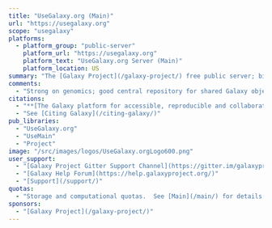 ```yaml
---
title: "UseGalaxy.org (Main)"
url: "https://usegalaxy.org"
scope: "usegalaxy"
platforms:
  - platform_group: "public-server"
    platform_url: "https://usegalaxy.org"
    platform_text: "UseGalaxy.org Server (Main)"
    platform_location: US
summary: "The [Galaxy Project](/galaxy-project/) free public server; biomedical research "
comments:
  - "Strong on genomics; good central repository for shared Galaxy objects.  See [Main](/main/) for more."
citations:
  - "**[The Galaxy platform for accessible, reproducible and collaborative biomedical analyses: 2018 update](https://doi.org/10.1093/nar/gky379)**, [Enis Afgan](/people/enis-afgan/), [Dannon Baker](/people/dannon-baker/), [Bérénice Batut](http://bebatut.fr/), [Marius van den Beek](http://www.ibps.upmc.fr/en/ibps/directory/1921-Marius-Van+Den+Beek),  [Dave Bouvier](/people/dave-bouvier/), [Martin Čech](/people/marten/), [John Chilton](/people/john-chilton/), [Dave Clements](/people/dave-clements/), [Nate Coraor](/people/nate/), [Björn Grüning](/people/bjoern-gruening/), [Aysam Guerler](/people/guerler/), [Jennifer Hillman-Jackson](/people/jennifer-jackson/), [Vahid Jalili](/people/vahid-jalili/), [Helena Rasche](https://github.com/hexylena), [Nicola Soranzo](https://www.earlham.ac.uk/nicola-soranzo), [Jeremy Goecks](/people/jeremy-goecks/), [James Taylor](/people/james-taylor/), [Anton Nekrutenko](/people/anton/), and [Daniel Blankenberg](/people/dan/). *Nucleic Acids Research*, Volume 46, Issue W1, 2 July 2018, Pages W537–W544, doi:10.1093/nar/gky379"
  - "See [Citing Galaxy](/citing-galaxy/)"
pub_libraries:
  - "UseGalaxy.org"
  - "UseMain"
  - "Project"
image: "/src/images/logos/UseGalaxy.orgLogo600.png"
user_support:
  - "[Galaxy Project Gitter Support Channel](https://gitter.im/galaxyproject/Lobby)"
  - "[Galaxy Help Forum](https://help.galaxyproject.org/)"
  - "[Support](/support/)"
quotas:
  - "Storage and computational quotas.  See [Main](/main/) for details."
sponsors:
  - "[Galaxy Project](/galaxy-project/)"
---
```

